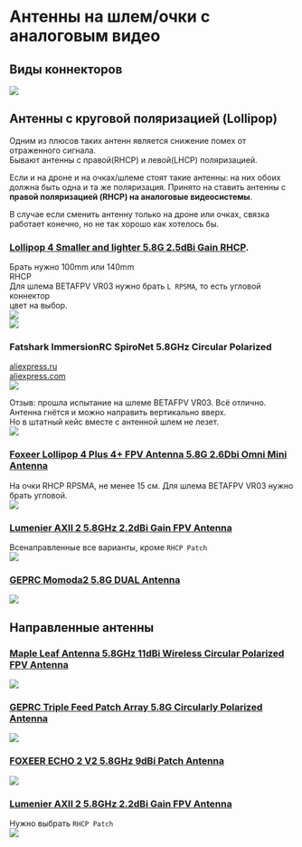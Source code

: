 # Антенны на шлем/очки с аналоговым видео

## Виды коннекторов
![](Antenna_Connectors.png)

## Антенны с круговой поляризацией (Lollipop)
Одним из плюсов таких антенн является снижение помех от отраженного сигнала.  
Бывают антенны с правой(RHCP) и левой(LHCP) поляризацией. 

Если и на дроне и на очках/шлеме стоят такие антенны: на них обоих должна быть одна и та же поляризация. Принято на ставить антенны с **правой поляризацией (RHCP) на аналоговые видеосистемы**.  

В случае если сменить антенну только на дроне или очках, связка работает конечно, но не так хорошо как хотелось бы. 

### [Lollipop 4 Smaller and lighter 5.8G 2.5dBi Gain RHCP](https://www.aliexpress.com/item/1005003744368958.html).  
Брать нужно 100mm или 140mm  
RHCP  
Для шлема BETAFPV VR03 нужно брать `L RPSMA`, то есть угловой коннектор  
цвет на выбор.  
![](Antenna_Lollipop_4_RHCP_100mm.png)  
![](Antenna_Lollipop_4_RHCP_140mm.png)  

### Fatshark ImmersionRC SpiroNet 5.8GHz Circular Polarized  
[aliexpress.ru](https://aliexpress.ru/item/1005007576203785.html?sku_id=12000041361234282)  
[aliexpress.com](https://aliexpress.com/item/1005007576203785.html?sku_id=12000041361234282)  
![](FatsharkRPSMA.png)  

Отзыв: прошла испытание на шлеме BETAFPV VR03.
Всё отлично. Антенна гнётся и можно направить вертикально вверх.   
Но в штатный кейс вместе с антенной шлем не лезет.   
![](FatsharkUser.jpg)  

### [Foxeer Lollipop 4 Plus 4+ FPV Antenna 5.8G 2.6Dbi Omni Mini Antenna](https://vi.aliexpress.com/item/1005007675970891.html)
На очки RHCP RPSMA, не менее 15 см. Для шлема BETAFPV VR03 нужно брать угловой.  
![](Antenna_Foxeer_Lollipop.png)  

### [Lumenier AXII 2 5.8GHz 2.2dBi Gain FPV Antenna ](https://vi.aliexpress.com/item/1005006029251481.html)
Всенаправленные все варианты, кроме `RHCP Patch`  
![](Antenna_Lumenier_AXII.png)  

### [GEPRC Momoda2 5.8G DUAL Antenna](https://vi.aliexpress.com/item/1005007205230392.html)
![](Antenna_Geprc_Momoda2.png)  



## Направленные антенны

### [Maple Leaf Antenna 5.8GHz 11dBi Wireless Circular Polarized FPV Antenna ](https://vi.aliexpress.com/item/1005003476048574.html)  
![](Antenna_Maple_Leaf.png)  

### [GEPRC Triple Feed Patch Array 5.8G Circularly Polarized Antenna](https://vi.aliexpress.com/item/1005005805771805.html)  
![](Antenna_GEPRC_Triple.png)  

### [FOXEER ECHO 2 V2 5.8GHz 9dBi Patch Antenna ](https://vi.aliexpress.com/item/1005005284454060.html)  
![](Antenna_Foxeer_Echo2.png)  

### [Lumenier AXII 2 5.8GHz 2.2dBi Gain FPV Antenna ](https://vi.aliexpress.com/item/1005006029251481.html)
Нужно выбрать `RHCP Patch`  
![](Antenna_Lumenier_Patch.png)
